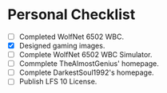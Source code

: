 # Personal Checklist

- [ ] Completed WolfNet 6502 WBC.
- [x] Designed gaming images.
- [ ] Complete WolfNet 6502 WBC Simulator.
- [ ] Commplete TheAlmostGenius' homepage.
- [ ] Complete DarkestSoul1992's homepage.
- [ ] Publish LFS 10 License.
